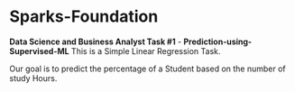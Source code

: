 # Sparks-Foundation
**Data Science and Business Analyst Task #1** - **Prediction-using-Supervised-ML**
This is a Simple Linear Regression Task.

Our goal is to predict the percentage of a Student based on the number of study Hours.

